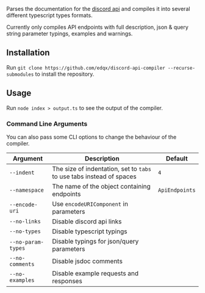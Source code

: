 Parses the documentation for the [discord api](https://github.com/discord/discord-api-docs) and
compiles it into several different typescript types formats.

Currently only compiles API endpoints with full description, json & query string parameter typings, examples and warnings.

## Installation
Run `git clone https://github.com/edqx/discord-api-compiler --recurse-submodules` to install the
repository.

## Usage
Run `node index > output.ts` to see the output of the compiler.

### Command Line Arguments

You can also pass some CLI options to change the behaviour of the compiler.

|  Argument          |                              Description                             |     Default    |
| ------------------ | -------------------------------------------------------------------- | -------------- |
| `--indent`         | The size of indentation, set to `tabs` to use tabs instead of spaces | `4`            |
| `--namespace`      | The name of the object containing endpoints                          | `ApiEndpoints` |
| `--encode-uri`     | Use `encodeURIComponent` in parameters                               |                |
| `--no-links`       | Disable discord api links                                            |                |
| `--no-types`       | Disable typescript typings                                           |                |
| `--no-param-types` | Disable typings for json/query parameters                            |                |
| `--no-comments`    | Disable jsdoc comments                                               |                |
| `--no-examples`    | Disable example requests and responses                               |                |